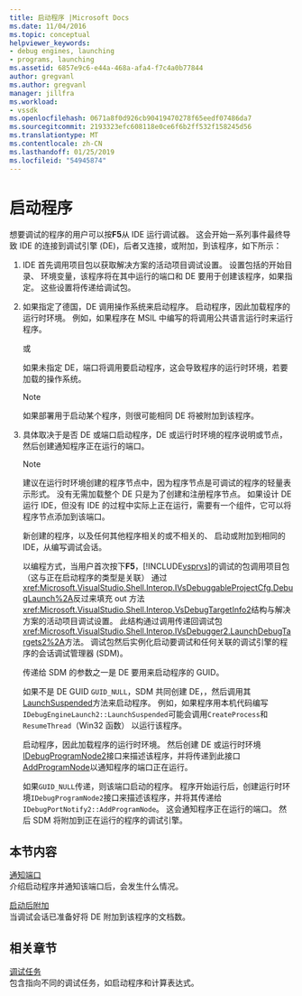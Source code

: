```yaml
---
title: 启动程序 |Microsoft Docs
ms.date: 11/04/2016
ms.topic: conceptual
helpviewer_keywords:
- debug engines, launching
- programs, launching
ms.assetid: 6857e9c6-e44a-468a-afa4-f7c4a0b77844
author: gregvanl
ms.author: gregvanl
manager: jillfra
ms.workload:
- vssdk
ms.openlocfilehash: 0671a8f0d926cb90419470278f65eedf07486da7
ms.sourcegitcommit: 2193323efc608118e0ce6f6b2ff532f158245d56
ms.translationtype: MT
ms.contentlocale: zh-CN
ms.lasthandoff: 01/25/2019
ms.locfileid: "54945874"
---
```

# <a name="launch-a-program"></a>启动程序
想要调试的程序的用户可以按**F5**从 IDE 运行调试器。 这会开始一系列事件最终导致 IDE 的连接到调试引擎 (DE)，后者又连接，或附加，到该程序，如下所示：  
  
1. IDE 首先调用项目包以获取解决方案的活动项目调试设置。 设置包括的开始目录、 环境变量，该程序将在其中运行的端口和 DE 要用于创建该程序，如果指定。 这些设置将传递给调试包。  
  
2. 如果指定了德国，DE 调用操作系统来启动程序。 启动程序，因此加载程序的运行时环境。 例如，如果程序在 MSIL 中编写的将调用公共语言运行时来运行程序。  
  
    或  
  
    如果未指定 DE，端口将调用要启动程序，这会导致程序的运行时环境，若要加载的操作系统。  
  
   > [!NOTE]
   >  如果部署用于启动某个程序，则很可能相同 DE 将被附加到该程序。  
  
3. 具体取决于是否 DE 或端口启动程序，DE 或运行时环境的程序说明或节点，然后创建通知程序正在运行的端口。  
  
   > [!NOTE]
   >  建议在运行时环境创建的程序节点中，因为程序节点是可调试的程序的轻量表示形式。 没有无需加载整个 DE 只是为了创建和注册程序节点。 如果设计 DE 运行 IDE，但没有 IDE 的过程中实际上正在运行，需要有一个组件，它可以将程序节点添加到该端口。  
  
   新创建的程序，以及任何其他程序相关的或不相关的、 启动或附加到相同的 IDE，从编写调试会话。  
  
   以编程方式，当用户首次按下**F5**，[!INCLUDE[vsprvs](../../code-quality/includes/vsprvs_md.md)]的调试的包调用项目包 （这与正在启动程序的类型是关联） 通过<xref:Microsoft.VisualStudio.Shell.Interop.IVsDebuggableProjectCfg.DebugLaunch%2A>反过来填充 out 方法<xref:Microsoft.VisualStudio.Shell.Interop.VsDebugTargetInfo2>结构与解决方案的活动项目调试设置。 此结构通过调用传递回调试包<xref:Microsoft.VisualStudio.Shell.Interop.IVsDebugger2.LaunchDebugTargets2%2A>方法。 调试包然后实例化启动要调试和任何关联的调试引擎的程序的会话调试管理器 (SDM)。  
  
   传递给 SDM 的参数之一是 DE 要用来启动程序的 GUID。  
  
   如果不是 DE GUID `GUID_NULL`，SDM 共同创建 DE，，然后调用其[LaunchSuspended](../../extensibility/debugger/reference/idebugenginelaunch2-launchsuspended.md)方法来启动程序。 例如，如果程序用本机代码编写`IDebugEngineLaunch2::LaunchSuspended`可能会调用`CreateProcess`和`ResumeThread`（Win32 函数） 以运行该程序。  
  
   启动程序，因此加载程序的运行时环境。 然后创建 DE 或运行时环境[IDebugProgramNode2](../../extensibility/debugger/reference/idebugprogramnode2.md)接口来描述该程序，并将传递到此接口[AddProgramNode](../../extensibility/debugger/reference/idebugportnotify2-addprogramnode.md)以通知程序的端口正在运行。  
  
   如果`GUID_NULL`传递，则该端口启动的程序。 程序开始运行后，创建运行时环境`IDebugProgramNode2`接口来描述该程序，并将其传递给`IDebugPortNotify2::AddProgramNode`。 这会通知程序正在运行的端口。 然后 SDM 将附加到正在运行的程序的调试引擎。  
  
## <a name="in-this-section"></a>本节内容  
 [通知端口](../../extensibility/debugger/notifying-the-port.md)  
 介绍启动程序并通知该端口后，会发生什么情况。  
  
 [启动后附加](../../extensibility/debugger/attaching-after-a-launch.md)  
 当调试会话已准备好将 DE 附加到该程序的文档数。  
  
## <a name="related-sections"></a>相关章节  
 [调试任务](../../extensibility/debugger/debugging-tasks.md)  
 包含指向不同的调试任务，如启动程序和计算表达式。